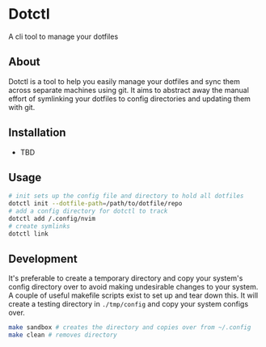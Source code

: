 # Dotctl

A cli tool to manage your dotfiles
## About
Dotctl is a tool to help you easily manage your dotfiles and sync them across separate machines using
git. It aims to abstract away the manual effort of symlinking your dotfiles to config directories and
updating them with git.

## Installation
- TBD

## Usage

```bash
# init sets up the config file and directory to hold all dotfiles
dotctl init --dotfile-path=/path/to/dotfile/repo
# add a config directory for dotctl to track
dotctl add /.config/nvim
# create symlinks
dotctl link
```

## Development
It's preferable to create a temporary directory and copy your system's config
directory over to avoid making undesirable changes to your system.
A couple of useful makefile scripts exist to set up and tear down this.
It will create a testing directory in `./tmp/config` and copy your system configs
over.

```bash
make sandbox # creates the directory and copies over from ~/.config
make clean # removes directory
```


